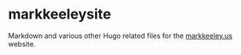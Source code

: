 # markkeeleysite
Markdown and various other Hugo related files for the [markkeeley.us](http://markkeeley.us/) website.
